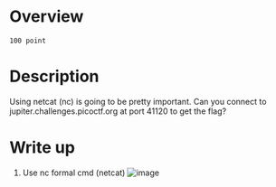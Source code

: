 # Overview #
`100 point`

# Description #
Using netcat (nc) is going to be pretty important. Can you connect to jupiter.challenges.picoctf.org at port 41120 to get the flag?

# Write up #
1. Use nc formal cmd (netcat)
  ![image](https://github.com/Johnp73/Picoctf-writeup/assets/109839076/8c24f26a-1603-412b-badc-5c06b8dfa1c3)


